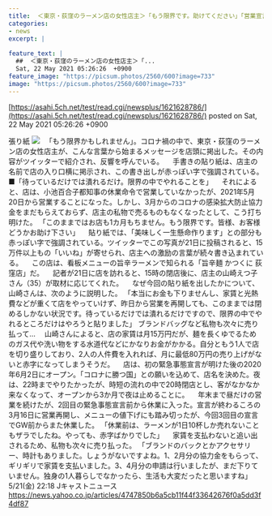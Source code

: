 ```yaml
---
title:  ＜東京・荻窪のラーメン店の女性店主＞「もう限界です。助けてください」「営業宣言」に反響！何があった？  
categories:
- news
excerpt: |
  
feature_text: |
  ##  ＜東京・荻窪のラーメン店の女性店主＞「...
  Sat, 22 May 2021 05:26:26  +0900
feature_image: "https://picsum.photos/2560/600?image=733"
image: "https://picsum.photos/2560/600?image=733"
---
```


[https://asahi.5ch.net/test/read.cgi/newsplus/1621628786/](https://asahi.5ch.net/test/read.cgi/newsplus/1621628786/)
posted on Sat, 22 May 2021 05:26:26  +0900

<!--more-->

張り紙 ![](https://amd-pctr.c.yimg.jp/r/iwiz-amd/20210521-00000017-jct-000-3-view.jpg) 　「もう限界かもしれません」。コロナ禍の中で、東京・荻窪のラーメン店の女性店主が、こんな言葉から始まるメッセージを店頭に掲出した。その内容がツイッターで紹介され、反響を呼んでいる。 　手書きの貼り紙は、店主の名前で店の入り口横に掲示され、この書き出しが赤っぽい字で強調されている。 ■「待っているだけでは潰れるだけ。限界の中でやれることを」 　それによると、店は、小池百合子都知事の休業命令で営業していなかったが、2021年5月20日から営業することになった。しかし、3月からのコロナの感染拡大防止協力金をまだもらえておらず、店主の私物で売るものもなくなったとして、こう打ち明けた。 「このままではお店も1カ月もちません。もう限界です。皆様、お客様どうかお助け下さい」 　貼り紙では、「美味しく一生懸命作ります」との部分も赤っぽい字で強調されている。ツイッターでこの写真が21日に投稿されると、15万件以上もの「いいね」が寄せられ、店主への激励の言葉が続々書き込まれている。 　この店は、看板メニューの旨辛ラーメンで知られる「旨辛麺 かつくに 荻窪店」だ。 　記者が21日に店を訪れると、15時の閉店後に、店主の山崎えつ子さん（35）が取材に応じてくれた。 　なぜ今回の貼り紙を出したかについて、山崎さんは、次のように説明した。 「本当にお金も下りませんし、家賃と光熱費などが重くて店をやっていけず、昨日から営業を再開しても、このままでは閉めるしかない状況です。待っているだけでは潰れるだけですので、限界の中でやれるところだけはやろうと貼りました」 ブランドバッグなど私物も次々に売り払って... 　山崎さんによると、店の家賃は月15万円だが、麺を長くゆでるためのガス代や洗い物をする水道代などにかなりお金がかかる。自分ともう1人で店を切り盛りしており、2人の人件費を入れれば、月に最低80万円の売り上げがないと赤字になってしまうそうだ。 　店は、初の緊急事態宣言が明けた後の2020年6月2日にオープン。「コロナに勝つ国」との願いを込めて、店名を決めた。夜は、22時までやりたかったが、時短の流れの中で20時閉店とし、客がなかなか来なくなって、オープンから3か月で夜は止めることに。 　年末まで昼だけの営業を続けたが、2回目の緊急事態宣言前から休業に入った。宣言が終わるころの3月16日に営業再開し、メニューの値下げにも踏み切ったが、今回3回目の宣言でGW前からまた休業した。 「休業前は、ラーメンが1日10杯しか売れないこともザラでしたね。やっても、赤字ばかりでした」 　家賃を支払わないと追い出されるため、私物も次々に売り払った。 「ブランドのバックとかアクセサリー、時計もありました。しょうがないですよね。1、2月分の協力金をもらって、ギリギリで家賃を支払いました。3、4月分の申請は行いましたが、まだ下りていません。独身の1人暮らしでなかったら、生活も大変だったと思いますね」 5/21(金) 22:18 Jキャストニュース https://news.yahoo.co.jp/articles/4747850b6a5cb11f44f33642676f0a5dd3f4df87
